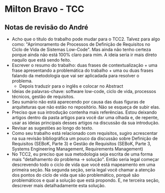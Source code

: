 # Milton Bravo - TCC

## Notas de revisão do André

* Acho que o título do trabalho pode mudar para o TCC2. Talvez para algo como: "Aprimoramento de Processos de Definição de Requisitos no Ciclo de Vida de Sistemas Low-Code". Mas ainda não tenho certeza porque ainda não está 100% claro para mim. A ideia seria ir mais direto naquilo que está sendo feito.
* Escrever o resumo do trabalho: duas frases de contextualização + uma frase apresentando a problemática do trabalho + uma ou duas frases falando da metodologia que vai ser aplicadada para resolver o problema.
  - Depois traduzir para o inglês e colocar no Abstract
* Ideias de palavras-chave: software low-code, ciclo de vida, processos técnicos, gestão de requisitos.
* Seu sumário não está aparecendo por causa das duas figuras de arquiteturas que não estão no repositório. Não se esqueça de subir elas.
* Preciso que sua introdução contenha mais referências. Estou deixando artigos dentro da pasta artigos para você dar uma olhada e, de repente, usar as ideias principais desses artigos na discussão da sua introdução.
* Revisar as sugestões ao longo do texto.
* Como seu trabalho está relacionado com requisitos, sugiro acrescentar na sua revisão bibliográfica um pouco da discussão sobre Definição de Requisitos (SEBoK, Parte 3) e Gestão de Requisitos (SEBoK, Parte 3, Systems Engineering Management, Requirements Management)
* No TCC2, eu preciso que sua metodologia seja escrita de uma forma mais "detalhamento do problema -> solução". Então seria legal começar descrevendo todo o ciclo de vida que você está mapeamento em uma primeira seção. Na segunda seção, seria legal você chamar a atenção dos pontos do ciclo de vida que são problemático, porquê são problemáticos e qual a solução que está propondo. E, ne terceira seção, descrever mais detalhadamente esta solução.
